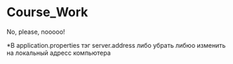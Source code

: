 # Course_Work
No, please, nooooo!

*В application.properties тэг server.address либо убрать либюо изменить на локальный адресс компьютера 

